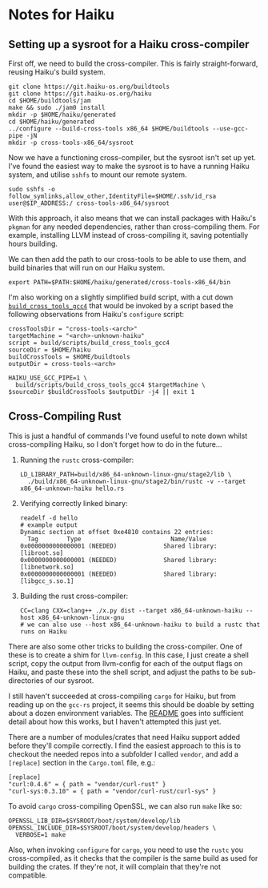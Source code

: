 Notes for Haiku
===============

Setting up a sysroot for a Haiku cross-compiler
-----------------------------------------------

First off, we need to build the cross-compiler. This is fairly straight-forward, reusing Haiku's build system.

```
git clone https://git.haiku-os.org/buildtools
git clone https://git.haiku-os.org/haiku
cd $HOME/buildtools/jam
make && sudo ./jam0 install
mkdir -p $HOME/haiku/generated
cd $HOME/haiku/generated
../configure --build-cross-tools x86_64 $HOME/buildtools --use-gcc-pipe -jN
mkdir -p cross-tools-x86_64/sysroot
```

Now we have a functioning cross-compiler, but the sysroot isn't set up yet. I've found the easiest way to make
the sysroot is to have a running Haiku system, and utilise `sshfs` to mount our remote system.

```
sudo sshfs -o follow_symlinks,allow_other,IdentityFile=$HOME/.ssh/id_rsa user@$IP_ADDRESS:/ cross-tools-x86_64/sysroot
```

With this approach, it also means that we can install packages with Haiku's `pkgman` for any needed dependencies, rather
than cross-compiling them. For example, installing LLVM instead of cross-compiling it, saving potentially hours building.

We can then add the path to our cross-tools to be able to use them, and build binaries that will run on our Haiku system.

```
export PATH=$PATH:$HOME/haiku/generated/cross-tools-x86_64/bin
```

I'm also working on a slightly simplified build script, with a cut down
[`build_cross_tools_gcc4`](https://gist.github.com/jessicah/5bc1da8f72ace11d77a42335951242e6) that would be invoked by a
script based the following observations from Haiku's `configure` script:
```
crossToolsDir = "cross-tools-<arch>"
targetMachine = "<arch>-unknown-haiku"
script = build/scripts/build_cross_tools_gcc4
sourceDir = $HOME/haiku
buildCrossTools = $HOME/buildtools
outputDir = cross-tools-<arch>

HAIKU_USE_GCC_PIPE=1 \
  build/scripts/build_cross_tools_gcc4 $targetMachine \
$sourceDir $buildCrossTools $outputDir -j4 || exit 1
```

Cross-Compiling Rust
--------------------

This is just a handful of commands I've found useful to note down whilst cross-compiling Haiku, so I don't forget how to
do in the future...

1. Running the `rustc` cross-compiler:
   ```
   LD_LIBRARY_PATH=build/x86_64-unknown-linux-gnu/stage2/lib \
     ./build/x86_64-unknown-linux-gnu/stage2/bin/rustc -v --target x86_64-unknown-haiku hello.rs
   ```
2. Verifying correctly linked binary:
   ```
   readelf -d hello
   # example output
   Dynamic section at offset 0xe4810 contains 22 entries:
     Tag        Type                         Name/Value
   0x0000000000000001 (NEEDED)             Shared library: [libroot.so]
   0x0000000000000001 (NEEDED)             Shared library: [libnetwork.so]
   0x0000000000000001 (NEEDED)             Shared library: [libgcc_s.so.1]
   ```
3. Building the rust cross-compiler:
   ```
   CC=clang CXX=clang++ ./x.py dist --target x86_64-unknown-haiku --host x86_64-unknown-linux-gnu
   # we can also use --host x86_64-unknown-haiku to build a rustc that runs on Haiku
   ```

There are also some other tricks to building the cross-compiler. One of these is to create a shim for `llvm-config`. In
this case, I just create a shell script, copy the output from llvm-config for each of the output flags on Haiku, and
paste these into the shell script, and adjust the paths to be sub-directories of our sysroot.

I still haven't succeeded at cross-compiling `cargo` for Haiku, but from reading up on the `gcc-rs` project, it seems
this should be doable by setting about a dozen environment variables. The [README](https://github.com/alexcrichton/gcc-rs)
goes into sufficient detail about how this works, but I haven't attempted this just yet.

There are a number of modules/crates that need Haiku support added before they'll compile correctly. I find the easiest
approach to this is to checkout the needed repos into a subfolder I called `vendor`, and add a `[replace]` section in the
`Cargo.toml` file, e.g.:
   ```
   [replace]
   "curl:0.4.6" = { path = "vendor/curl-rust" }
   "curl-sys:0.3.10" = { path = "vendor/curl-rust/curl-sys" }
   ```

To avoid `cargo` cross-compiling OpenSSL, we can also run `make` like so:
   ```
   OPENSSL_LIB_DIR=$SYSROOT/boot/system/develop/lib OPENSSL_INCLUDE_DIR=$SYSROOT/boot/system/develop/headers \
     VERBOSE=1 make
   ```

Also, when invoking `configure` for `cargo`, you need to use the `rustc` you cross-compiled, as it checks that the compiler
is the same build as used for building the crates. If they're not, it will complain that they're not compatible.

